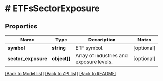 # # ETFsSectorExposure

## Properties

Name | Type | Description | Notes
------------ | ------------- | ------------- | -------------
**symbol** | **string** | ETF symbol. | [optional]
**sector_exposure** | **object[]** | Array of industries and exposure levels. | [optional]

[[Back to Model list]](../../README.md#models) [[Back to API list]](../../README.md#endpoints) [[Back to README]](../../README.md)
